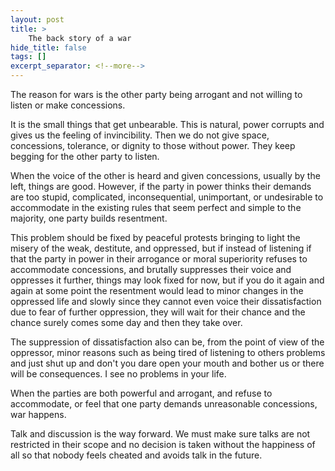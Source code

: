 ```yaml
---
layout: post
title: >
    The back story of a war
hide_title: false
tags: []
excerpt_separator: <!--more-->
---
```

The reason for wars is the other party being arrogant and not willing to listen or make concessions. 

It is the small things that get unbearable. This is natural, power corrupts and gives us the feeling of invincibility. Then we do not give space, concessions, tolerance, or dignity to those without power. They keep begging for the other party to listen.

When the voice of the other is heard and given concessions, usually by the left, things are good. However, if the party in power thinks their demands are too stupid, complicated, inconsequential, unimportant, or undesirable to accommodate in the existing rules that seem perfect and simple to the majority, one party builds resentment.

This problem should be fixed by peaceful protests bringing to light the misery of the weak, destitute, and oppressed, but if instead of listening if that the party in power in their arrogance or moral superiority refuses to accommodate concessions, and brutally suppresses their voice and oppresses it further, things may look fixed for now, but if you do it again and again at some point the resentment would lead to minor changes in the oppressed life and slowly since they cannot even voice their dissatisfaction due to fear of further oppression, they will wait for their chance and the chance surely comes some day and then they take over. 

The suppression of dissatisfaction also can be, from the point of view of the oppressor, minor reasons such as being tired of listening to others problems and just shut up and don't you dare open your mouth and bother us or there will be consequences. I see no problems in your life.

When the parties are both powerful and arrogant, and refuse to accommodate, or feel that one party demands unreasonable concessions, war happens.

Talk and discussion is the way forward. We must make sure talks are not restricted in their scope and no decision is taken without the happiness of all so that nobody feels cheated and avoids talk in the future.



